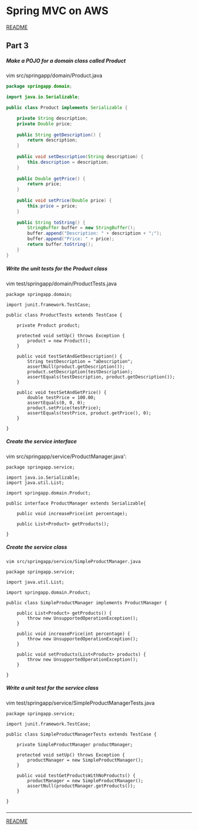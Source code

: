 # Spring MVC on AWS
[README](/README.md)

## Part 3

##### Make a POJO for a domain class called Product
  vim src/springapp/domain/Product.java
```java
package springapp.domain;

import java.io.Serializable;

public class Product implements Serializable {

    private String description;
    private Double price;
    
    public String getDescription() {
        return description;
    }
    
    public void setDescription(String description) {
        this.description = description;
    }
    
    public Double getPrice() {
        return price;
    }
    
    public void setPrice(Double price) {
        this.price = price;
    }
    
    public String toString() {
        StringBuffer buffer = new StringBuffer();
        buffer.append("Description: " + description + ";");
        buffer.append("Price: " + price);
        return buffer.toString();
    }
}
```
##### Write the unit tests for the Product class
  vim test/springapp/domain/ProductTests.java
```
package springapp.domain;

import junit.framework.TestCase;

public class ProductTests extends TestCase {

    private Product product;

    protected void setUp() throws Exception {
        product = new Product();
    }

    public void testSetAndGetDescription() {
        String testDescription = "aDescription";
        assertNull(product.getDescription());
        product.setDescription(testDescription);
        assertEquals(testDescription, product.getDescription());
    }

    public void testSetAndGetPrice() {
        double testPrice = 100.00;
        assertEquals(0, 0, 0);    
        product.setPrice(testPrice);
        assertEquals(testPrice, product.getPrice(), 0);
    }
  
}
```
##### Create the service interface
  vim src/springapp/service/ProductManager.java':
```
package springapp.service;

import java.io.Serializable;
import java.util.List;

import springapp.domain.Product;

public interface ProductManager extends Serializable{

    public void increasePrice(int percentage);
    
    public List<Product> getProducts();
    
}
```

##### Create the service class
    vim src/springapp/service/SimpleProductManager.java
```
package springapp.service;

import java.util.List;

import springapp.domain.Product;

public class SimpleProductManager implements ProductManager {

    public List<Product> getProducts() {
        throw new UnsupportedOperationException();
    }

    public void increasePrice(int percentage) {
        throw new UnsupportedOperationException();        
    }

    public void setProducts(List<Product> products) {
        throw new UnsupportedOperationException();        
    }

}
```
##### Write a unit test for the service class
  vim test/springapp/service/SimpleProductManagerTests.java
```
package springapp.service;

import junit.framework.TestCase;

public class SimpleProductManagerTests extends TestCase {

    private SimpleProductManager productManager;
        
    protected void setUp() throws Exception {
        productManager = new SimpleProductManager();
    }

    public void testGetProductsWithNoProducts() {
        productManager = new SimpleProductManager();
        assertNull(productManager.getProducts());
    }

}
```
##### 
##### 
##### 
##### 





* * *
[README](/README.md)
